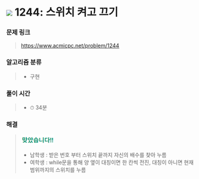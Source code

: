 # <img src="https://static.solved.ac/tier_small/7.svg" width=30> 1244: 스위치 켜고 끄기

### 문제 링크
> https://www.acmicpc.net/problem/1244

### 알고리즘 분류
>- 구현

### 풀이 시간
>- ⏱ 34분

### 해결
> ![good](../../../Img/good.png)
>- 남학생 : 받은 번호 부터 스위치 끝까지 자신의 배수를 찾아 누름
>- 여학생 : while문을 통해 양 옆이 대칭이면 한 칸씩 전진, 대칭이 아니면 현재 범위까지의 스위치를 누름
